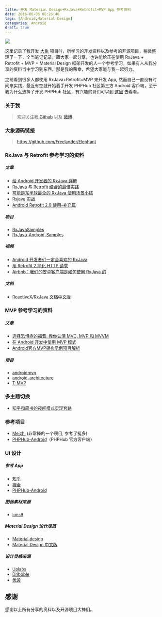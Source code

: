 ```yaml
---
title: 开发 Material Design+RxJava+Retrofit+MVP App 参考资料
date: 2016-06-06 00:26:40
tags: [Android,Material Design]
categories: Android
draft: true
---
```


![](/images/2016-01.jpeg)

这里记录了我开发 [大象](https://github.com/Freelander/Elephant) 项目时，所学习的开发资料以及参考的开源项目，稍微整理了一下，全当笔记记录，跟大家一起分享，也许能给正在使用 RxJava + Retrofit + MVP + Material Design 框架开发的人一个参考学习，如果有人从我分享的资料当中学习到东西，那是我的荣幸，希望大家能与我一起努力。

之前看到很多人都使用 RxJava+Retrofit+MVP 来开发 App, 然而自己一直没有时间来实践，最近有空就开始着手开发 PHPHub 社区第三方 Android 客戶端，至于我为什么选择了开发 PHPHub 社区，有兴趣的哥们可以到 [这里](https://laravel-china.org/topics/3083) 去看看。

### 关于我

> 欢迎关注我 [Github](https://github.com/Freelander) 以及 [微博](http://weibo.com/gaojunhuang)

### 大象源码链接

>https://github.com/Freelander/Elephant

### RxJava 与 Retrofit 参考学习的资料

##### 文章

- [给 Android 开发者的 RxJava 详解](http://gank.io/post/560e15be2dca930e00da1083)
- [RxJava 与 Retrofit 结合的最佳实践](http://gank.io/post/56e80c2c677659311bed9841)
- [可能是东半球最全的 RxJava 使用场景小结](http://blog.csdn.net/theone10211024/article/details/50435325)
- [Rxjava 实战](http://www.jianshu.com/p/64aa976a46be)
- [Android Retrofit 2.0 使用-补充篇](http://wuxiaolong.me/2016/06/18/retrofits/)

##### 项目

- [RxJavaSamples](https://github.com/rengwuxian/RxJavaSamples)
- [RxJava-Android-Samples](https://github.com/kaushikgopal/RxJava-Android-Samples)

##### 视频

- [Android 开发者们一定会喜欢的 RxJava](http://boolan.com/lecture/1000001243#0-tsina-1-68759-397232819ff9a47a7b7e80a40613cfe1)
- [用 Retrofit 2 简化 HTTP 请求](https://realm.io/cn/news/droidcon-jake-wharton-simple-http-retrofit-2/)
- [Airbnb：我们的安卓客户端是如何使用 RxJava 的](https://realm.io/cn/news/kau-felipe-lima-adopting-rxjava-airbnb-android/)

##### 文档

- [ReactiveX/RxJava 文档中文版](https://mcxiaoke.gitbooks.io/rxdocs/content/)

### MVP 参考学习的资料

##### 文章

- [选择恐惧症的福音, 教你认清 MVC, MVP 和 MVVM](http://www.zjutkz.net/2016/04/13/%E9%80%89%E6%8B%A9%E6%81%90%E6%83%A7%E7%97%87%E7%9A%84%E7%A6%8F%E9%9F%B3%EF%BC%81%E6%95%99%E4%BD%A0%E8%AE%A4%E6%B8%85MVC%EF%BC%8CMVP%E5%92%8CMVVM/)
- [在 Android 开发中使用 MVP 模式](http://www.jcodecraeer.com/a/anzhuokaifa/androidkaifa/2015/0202/2397.html)
- [Android官方MVP架构示例项目解析](http://www.jcodecraeer.com/a/anzhuokaifa/androidkaifa/2016/0413/4139.html)

##### 项目

- [androidmvp](https://github.com/antoniolg/androidmvp)
- [android-architecture](https://github.com/googlesamples/android-architecture/tree/todo-mvp-rxjava/)
- [T-MVP](https://github.com/north2014/T-MVP)

### 多主题切换

- [知乎和简书的夜间模式实现套路](http://www.jianshu.com/p/3b55e84742e5)

### 参考项目

- [Meizhi](https://github.com/drakeet/Meizhi) (非常棒的一个项目, 参考了挺多)
- [PHPHub-Android](https://github.com/CycloneAxe/phphub-android)（PHPHub 官方客户端）

### UI 设计

##### 参考 App

- [知乎](http://zhihu.com/)
- [掘金](http://gold.xitu.io/)
- [PHPHub-Android](https://github.com/CycloneAxe/phphub-android)

##### 图标素材来源

- [Ions8](https://icons8.com/)

##### Material Design 设计规范

- [Material design](https://material.google.com/)
- [Material Design 中文版](https://github.com/1sters/material_design_zh_2)

##### 设计灵感来源

- [Uplabs](https://material.uplabs.com/)
- [Dribbble](https://dribbble.com/)
- [优设](http://www.uisdc.com/)

## 感谢

感谢以上所有分享的资料以及开源项目大神们。
